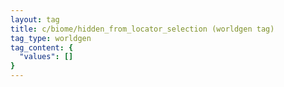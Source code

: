 ```yaml
---
layout: tag
title: c/biome/hidden_from_locator_selection (worldgen tag)
tag_type: worldgen
tag_content: {
  "values": []
}
---
```

